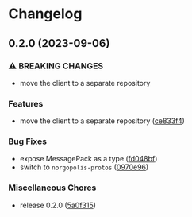 # Changelog

## 0.2.0 (2023-09-06)


### ⚠ BREAKING CHANGES

* move the client to a separate repository

### Features

* move the client to a separate repository ([ce833f4](https://github.com/nvim-neorg/norgopolis-client/commit/ce833f4e70b7b6a872a82cf041f4cc39331c93c1))


### Bug Fixes

* expose MessagePack as a type ([fd048bf](https://github.com/nvim-neorg/norgopolis-client/commit/fd048bf1536de5161708906fb6702b1f579031be))
* switch to `norgopolis-protos` ([0970e96](https://github.com/nvim-neorg/norgopolis-client/commit/0970e96b5d2b8dd20db13192830b4cc1548460f2))


### Miscellaneous Chores

* release 0.2.0 ([5a0f315](https://github.com/nvim-neorg/norgopolis-client/commit/5a0f315524ae8466b9909dccfe173da428390d40))
